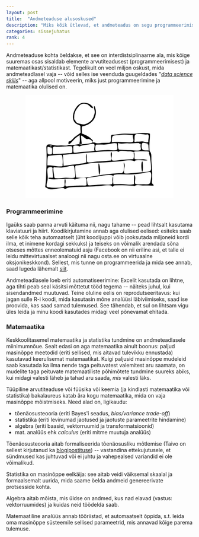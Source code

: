 ```yaml
---
layout: post
title:  "Andmeteaduse alusoskused"
description: "Miks kõik ütlevad, et andmeteadus on segu programmeerimisest ja statistikast."
categories: sissejuhatus
rank: 4
---
```


Andmeteaduse kohta öeldakse, et see on interdistsiplinaarne ala, mis kõige suuremas osas sisaldab elemente arvutiteadusest (programmeerimisest) ja matemaatikast/statistikast. Tegelikult on veel miljon oskust, mida andmeteadlasel vaja -- võid selles ise veenduda guugeldades "[*data science skills*](https://www.google.ch/search?q=data%20science%20skills)" -- aga allpool motiveerin, miks just programmeerimine ja matemaatika olulised on.

<div style="text-align: center;">
<img src="/images/sketches/baseskills.svg" style="max-width: 400px;">
</div>


### Programmeerimine

Igaüks saab panna arvuti käituma nii, nagu tahame -- pead lihtsalt kasutama klaviatuuri ja hiirt. Koodikirjutamine annab aga olulised eelised: esiteks saab selle kõik teha automaatselt (üht koodijuppi võib jooksutada miljoneid kordi ilma, et inimene kordagi sekkuks) ja teiseks on võimalik arendada sõna otseses mõttes enneolematuid asju (Facebook on nii eriline asi, et talle ei leidu mittevirtuaalset analoogi nii nagu osta.ee on virtuaalne oksjonikeskkond). Sellest, mis tunne on programmeerida ja mida see annab, saad lugeda lähemalt [siit](https://pungas.ee/programmeerimine-tunded-ja-erialavalik/).

Andmeteadlasele loeb eriti automatiseerimine: Excelit kasutada on lihtne, aga tihti peab seal käsitsi mõttetut tööd tegema -- näiteks juhul, kui sisendandmed muutuvad. Teine oluline eelis on reprodutseeritavus: kui jagan sulle R-i koodi, mida kasutasin mõne analüüsi läbiviimiseks, saad ise proovida, kas saad samad tulemused. See tähendab, et sul on lihtsam vigu üles leida ja minu koodi kasutades midagi veel põnevamat ehitada.

### Matemaatika

Keskkoolitasemel matemaatika ja statistika tundmine on andmeteadlasele miinimumnõue. Sealt edasi on aga matemaatika ainult boonus: paljud masinõppe meetodid (eriti sellised, mis aitavad tulevikku ennustada) kasutavad keerulisemat matemaatikat. Kuigi paljusid masinõppe mudeleid saab kasutada ka ilma nende taga peituvatest valemitest aru saamata, on mudelite taga peituvate matemaatiliste põhimõtete tundmine suureks abiks, kui midagi valesti läheb ja tahad aru saada, *mis* valesti läks.

Tüüpiline arvutiteaduse või füüsika või keemia (ja kindlasti matemaatika või statistika) bakalaureus katab ära kogu matemaatika, mida on vaja masinõppe mõistmiseks. Need alad on, ligikaudu:

* tõenäosusteooria (eriti Bayes'i seadus, *bias/variance trade-off*)
* statistika (eriti levinumad jaotused ja jaotuste parameetrite hindamine)
* algebra (eriti baasid, vektorruumid ja transformatsioonid)
* mat. analüüs ehk *calculus* (eriti mitme muutuja analüüs)

Tõenäosusteooria aitab formaliseerida tõenäosusliku mõtlemise (Taivo on sellest kirjutanud ka [blogipostituse](https://pungas.ee/toenaosustes-motlemine/)) -- vastandina ettekujutusele, et sündmused kas juhtuvad või ei juhtu ja vahepealsed variandid ei ole võimalikud.

Statistika on masinõppe eelkäija: see aitab veidi väiksemal skaalal ja formaalsemalt uurida, mida saame öelda andmeid genereerivate protsesside kohta.

Algebra aitab mõista, mis üldse on andmed, kus nad elavad (vastus: vektorruumides) ja kuidas neid töödelda saab.

Matemaatiline analüüs annab tööriistad, et automaatselt õppida, s.t. leida oma masinõppe süsteemile sellised parameetrid, mis annavad kõige parema tulemuse.
